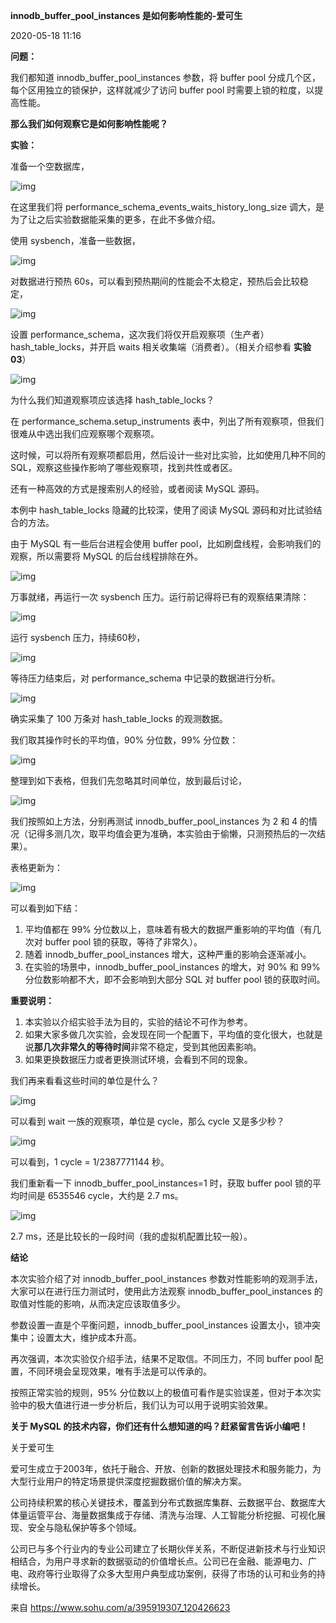 **innodb_buffer_pool_instances 是如何影响性能的-爱可生** 

2020-05-18 11:16 

**问题：**

我们都知道 innodb_buffer_pool_instances 参数，将 buffer pool 分成几个区，每个区用独立的锁保护，这样就减少了访问 buffer pool 时需要上锁的粒度，以提高性能。

**那么我们如何观察它是如何影响性能呢？**

**实验：**

准备一个空数据库，

![img](.pics/clip_image001.jpg)

在这里我们将 performance_schema_events_waits_history_long_size 调大，是为了让之后实验数据能采集的更多，在此不多做介绍。

使用 sysbench，准备一些数据，

![img](.pics/clip_image002.jpg)

对数据进行预热 60s，可以看到预热期间的性能会不太稳定，预热后会比较稳定，

![img](.pics/clip_image003.jpg)

设置 performance_schema，这次我们将仅开启观察项（生产者）hash_table_locks，并开启 waits 相关收集端（消费者）。（相关介绍参看 **实验 03**）

![img](.pics/clip_image004.jpg)

 

为什么我们知道观察项应该选择 hash_table_locks？

在 performance_schema.setup_instruments 表中，列出了所有观察项，但我们很难从中选出我们应观察哪个观察项。

这时候，可以将所有观察项都启用，然后设计一些对比实验，比如使用几种不同的 SQL，观察这些操作影响了哪些观察项，找到共性或者区。

还有一种高效的方式是搜索别人的经验，或者阅读 MySQL 源码。

本例中 hash_table_locks 隐藏的比较深，使用了阅读 MySQL 源码和对比试验结合的方法。



由于 MySQL 有一些后台进程会使用 buffer pool，比如刷盘线程，会影响我们的观察，所以需要将 MySQL 的后台线程排除在外。

![img](.pics/clip_image007.jpg)

万事就绪，再运行一次 sysbench 压力。运行前记得将已有的观察结果清除：

![img](.pics/clip_image008.jpg)

运行 sysbench 压力，持续60秒，

![img](.pics/clip_image009.jpg)

等待压力结束后，对 performance_schema 中记录的数据进行分析。

![img](.pics/clip_image010.jpg)

确实采集了 100 万条对 hash_table_locks 的观测数据。

我们取其操作时长的平均值，90% 分位数，99% 分位数：

![img](.pics/clip_image011.jpg)

整理到如下表格，但我们先忽略其时间单位，放到最后讨论，

![img](.pics/clip_image012.jpg)

我们按照如上方法，分别再测试 innodb_buffer_pool_instances 为 2 和 4 的情况（记得多测几次，取平均值会更为准确，本实验由于偷懒，只测预热后的一次结果）。

表格更新为：

![img](.pics/clip_image013.jpg)

可以看到如下结：

1. 平均值都在 99%     分位数以上，意味着有极大的数据严重影响的平均值（有几次对 buffer pool 锁的获取，等待了非常久）。
2. 随着     innodb_buffer_pool_instances 增大，这种严重的影响会逐渐减小。
3. 在实验的场景中，innodb_buffer_pool_instances     的增大，对 90% 和 99% 分位数影响都不大，即不会影响到大部分 SQL 对 buffer pool 锁的获取时间。

**重要说明：**

1. 本实验以介绍实验手法为目的，实验的结论不可作为参考。
2. 如果大家多做几次实验，会发现在同一个配置下，平均值的变化很大，也就是说**那几次非常久的等待时间**非常不稳定，受到其他因素影响。
3. 如果更换数据压力或者更换测试环境，会看到不同的现象。

我们再来看看这些时间的单位是什么？

![img](.pics/clip_image014.jpg)

可以看到 wait 一族的观察项，单位是 cycle，那么 cycle 又是多少秒？

![img](.pics/clip_image015.jpg)

可以看到，1 cycle = 1/2387771144 秒。

我们重新看一下 innodb_buffer_pool_instances=1 时，获取 buffer pool 锁的平均时间是 6535546 cycle，大约是 2.7 ms。

![img](.pics/clip_image016.jpg)

2.7 ms，还是比较长的一段时间（我的虚拟机配置比较一般）。

**结论**

本次实验介绍了对 innodb_buffer_pool_instances 参数对性能影响的观测手法，大家可以在进行压力测试时，使用此方法观察 innodb_buffer_pool_instances 的取值对性能的影响，从而决定应该取值多少。

参数设置一直是个平衡问题，innodb_buffer_pool_instances 设置太小，锁冲突集中；设置太大，维护成本升高。

再次强调，本次实验仅介绍手法，结果不足取信。不同压力，不同 buffer pool 配置，不同环境会呈现效果，唯有手法是可以传承的。

按照正常实验的规则，95% 分位数以上的极值可看作是实验误差，但对于本次实验中的极大值进行进一步分析后，我们认为可以用于说明实验效果。

**关于 MySQL 的技术内容，你们还有什么想知道的吗？赶紧留言告诉小编吧！**

关于爱可生

爱可生成立于2003年，依托于融合、开放、创新的数据处理技术和服务能力，为大型行业用户的特定场景提供深度挖掘数据价值的解决方案。

公司持续积累的核心关键技术，覆盖到分布式数据库集群、云数据平台、数据库大体量运管平台、海量数据集成于存储、清洗与治理、人工智能分析挖掘、可视化展现、安全与隐私保护等多个领域。

公司已与多个行业内的专业公司建立了长期伙伴关系，不断促进新技术与行业知识相结合，为用户寻求新的数据驱动的价值增长点。公司已在金融、能源电力、广电、政府等行业取得了众多大型用户典型成功案例，获得了市场的认可和业务的持续增长。

 

来自 <https://www.sohu.com/a/395919307_120426623> 

 